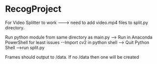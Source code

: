 # RecogProject
 
For Video Splitter to work ---> need to add video.mp4 files to split.py directory.

Run python module from same directory as main.py
--> Run in Anaconda PowerShell for least issues
--Import cv2 in python shell
--> Quit Python Shell
-->run split.py

Frames should output to /data. 
If no /data then one will be created
